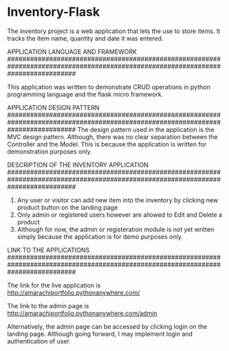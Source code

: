 # Inventory-Flask
The inventory project is a web application that lets the use to store items. It tracks the item name, quantity and date it was entered.

APPLICATION LANGUAGE AND FRAMEWORK
##################################################################################################################################

This application was written to demonstrate CRUD operations in python programming language and the flask micro framework.

APPLICATION DESIGN PATTERN
##################################################################################################################################
The design pattern used in the application is the MVC design pattern. Although, there was no clear separation between the Controller and the Model. This is 
because the application is written for demonstration purposes only.

DESCRIPTION OF THE INVENTORY APPLICATION
##################################################################################################################################
1. Any user or visitor can add new item into the inventory by clicking new product button on the landing page
2. Only admin or registered users however are allowed to Edit and Delete a product
3. Although for now, the admin or registeration module is not yet written simply because the application is for demo purposes only.

LINK TO THE APPLICATIONS
##################################################################################################################################

The link for the live application is 
http://amarachiportfolio.pythonanywhere.com/

The link to the admin page is 
http://amarachiportfolio.pythonanywhere.com/admin

Alternatively, the admin page can be accessed by clicking login on the landing page. Although going forward, I may implement login and authentication of user.
